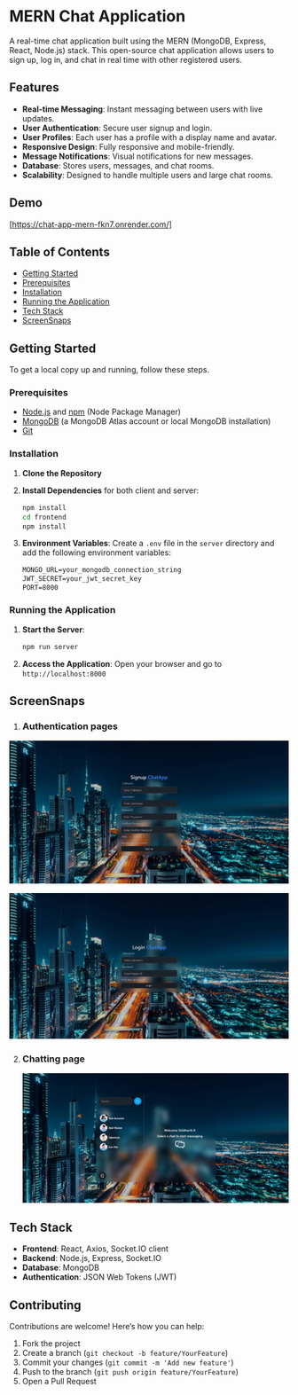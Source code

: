 # MERN Chat Application

A real-time chat application built using the MERN (MongoDB, Express, React, Node.js) stack. This open-source chat application allows users to sign up, log in, and chat in real time with other registered users.

## Features

- **Real-time Messaging**: Instant messaging between users with live updates.
- **User Authentication**: Secure user signup and login.
- **User Profiles**: Each user has a profile with a display name and avatar.
- **Responsive Design**: Fully responsive and mobile-friendly.
- **Message Notifications**: Visual notifications for new messages.
- **Database**: Stores users, messages, and chat rooms.
- **Scalability**: Designed to handle multiple users and large chat rooms.

## Demo

[https://chat-app-mern-fkn7.onrender.com/]


## Table of Contents

- [Getting Started](#getting-started)
- [Prerequisites](#prerequisites)
- [Installation](#installation)
- [Running the Application](#running-the-application)
- [Tech Stack](#tech-stack)
- [ScreenSnaps](#screensnaps)

## Getting Started

To get a local copy up and running, follow these steps.

### Prerequisites

- [Node.js](https://nodejs.org/) and [npm](https://www.npmjs.com/) (Node Package Manager)
- [MongoDB](https://www.mongodb.com/) (a MongoDB Atlas account or local MongoDB installation)
- [Git](https://git-scm.com/)

### Installation

1. **Clone the Repository**


2. **Install Dependencies** for both client and server:
    ```bash
    npm install
    cd frontend
    npm install
    ```

3. **Environment Variables**:
   Create a `.env` file in the `server` directory and add the following environment variables:
    ```env
    MONGO_URL=your_mongodb_connection_string
    JWT_SECRET=your_jwt_secret_key
    PORT=8000
    ```

### Running the Application

1. **Start the Server**:
    ```bash
    npm run server
    ```



3. **Access the Application**:
   Open your browser and go to `http://localhost:8000`

## ScreenSnaps
1. ### Authentication pages
![img_1.png](img_1.png)

![img.png](img.png)

2. ### Chatting page
   ![img_2.png](img_2.png)


## Tech Stack

- **Frontend**: React, Axios, Socket.IO client
- **Backend**: Node.js, Express, Socket.IO
- **Database**: MongoDB
- **Authentication**: JSON Web Tokens (JWT)

## Contributing

Contributions are welcome! Here’s how you can help:

1. Fork the project
2. Create a branch (`git checkout -b feature/YourFeature`)
3. Commit your changes (`git commit -m 'Add new feature'`)
4. Push to the branch (`git push origin feature/YourFeature`)
5. Open a Pull Request

